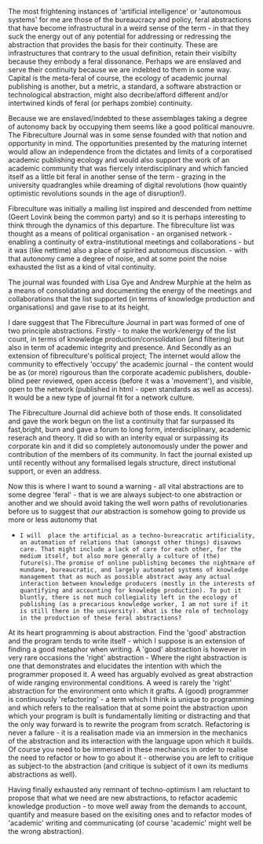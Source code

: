 The most frightening instances of 'artificial intelligence' or 'autonomous systems' for me are those of the bureaucracy and policy, feral abstractions that have become infrastructural in a weird sense of the term - in that they suck the energy out of any potential for addressing or redressing the abstraction that provides the basis for their continuity. These are infrastructures that contrary to the usual definition, retain their visibilty because they embody a feral dissonance. Perhaps we are enslaved and serve their continuity because we are indebted to them in some way. Capital is the meta-feral of course, the ecology of academic journal publishing is another, but a metric, a standard, a software abstraction or technological abstraction, might also decribe/afford different and/or intertwined kinds of feral (or perhaps zombie) continuity. 

Because we are enslaved/indebted to these assemblages taking a degree of autonomy back by occupying them seems like a good political manouvre. The Fibreculture Journal was in some sense founded with that notion and opportunity in mind. The opportunities presented by the maturing internet would allow an independence from the dictates and limits of a corporatised academic publishing ecology and would also support the work of an academic community that was fiercely interdisciplinary and which fancied itself as a little bit feral in another sense of the term - grazing in the university quadrangles while dreaming of digital revolutions (how quaintly optimistic revolutions sounds in the age of disruption!). 

Fibreculture was initially a mailing list inspired and descended from nettime (Geert Lovink being the common party) and so it is perhaps interesting to think through the dynamics of this departure. The fibreculture list was thought as a means of political organisation - an organised network - enabling a continuity of extra-institutional meetings and collaborations - but it was (like nettime) also a place of spirited autonomous discussion. - with that autonomy came a degree of noise, and at some point the noise exhausted the list as a kind of vital continuity.

The journal was founded with Lisa Gye and Andrew Murphie at the helm as a means of consolidating and documenting the energy of the meetings and collaborations that the list supported (in terms of knowledge production and organisations) and gave rise to at its height. 

I dare suggest that The Fibreculture Journal in part was formed of one of two principle abstractions. Firstly - to make the work/energy of the list count, in terms of knowledge production/consolidation (and filtering) but also in term of academic integrity and presence. And Secondly as an extension of fibreculture's political project; The internet would allow the community to effectively 'occupy' the academic journal - the content would be as (or more) rigourous than the corporate academic publishers, double-blind peer reviewed, open access (before it was a 'movement'), and visible, open to the network (published in html - open standards as well as access). It would be a new type of journal fit for a network culture. 

The Fibreculture Journal did achieve both of those ends. It consolidated and gave the work begun on the list a continuity that far surpassed its fast,bright, burn and gave a forum to long form, interdisciplinary, academic reserach and theory. It did so with an interity equal or surpassing its corporate kin and it did so completely autonomously under the power and contribution of the members of its community. In fact the journal existed up until recently without any formalised legals structure, direct instutional support, or even an address. 









Now this is where I want to sound a warning - all vital abstractions are to some degree 'feral' - that is we are always subject-to one abstraction or another and we should avoid taking the well worn paths of revolutionaries before us to suggest that _our_ abstraction is somehow going to provide us more or less autonomy that  


-     I will  place the artificial as a techno-bureacratic artificiality, an automation of relations that (amongst other things) disavows care. That might include a lack of care for each other, for the medium itself, but also more generally a culture of (the) future(s).The promise of online publishing becomes the nightmare of mundane, bureaucratic, and largely automated systems of knowledge management that as much as possible abstract away any actual interaction between knowledge producers (mostly in the interests of quantifying and accounting for knowledge production). To put it bluntly, there is not much collegiality left in the ecology of publishing (as a precarious knowledge worker, I am not sure if it is still there in the university). What is the role of technology in the production of these feral abstractions? 

At its heart programming is about abstraction. Find the 'good' abstraction and the program tends to write itself - which I suppose is an extension of finding a good metaphor when writing. A 'good' abstraction is however in very rare occasions the 'right' abstraction - Where the right abstraction is one that demonstrates and elucidates the intention with which the programmer proposed it.  A weed has arguably evolved as great abstraction of wide ranging environmental conditions. A weed is rarely the 'right' abstraction for the environment onto which it grafts. A (good) programmer is continuously 'refactoring' - a term which I think is unique to programming and which refers to the realisation that at some point the abstraction upon which your program is built is fundamentally limiting or distracting and that the only way forward is to rewrite the program from scratch. Refactoring is never a failure - it is a realisation made via an immersion in the mechanics of the abstraction and its interaction with the language upon which it builds. Of course you need to be immersed in these mechanics in order to realise the need to refactor or how to go about it - otherwise you are left to critique as subject-to the abstraction (and critique is subject of it own its mediums abstractions as well). 

Having finally exhausted any remnant of techno-optimism I am reluctant to propose that what we need are new abstractions, to refactor academic knowledge production - to move well away from the demands to account, quantify and measure based on the exisiting ones and to refactor modes of 'academic' writing and communicating (of course 'academic' might well be the wrong abstraction).
